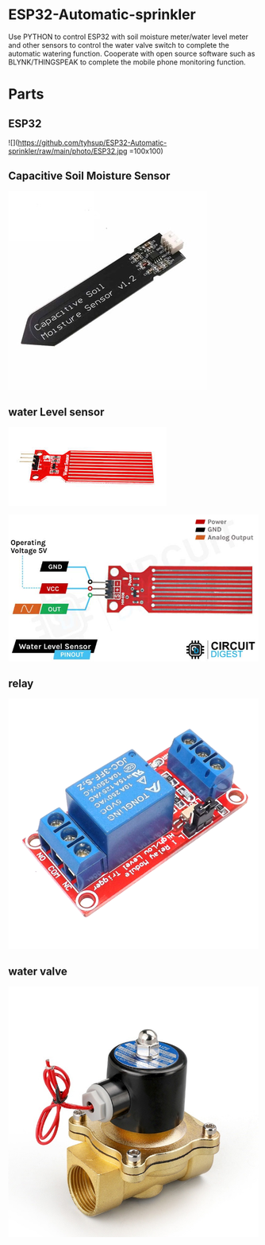 ESP32-Automatic-sprinkler
==========================
Use PYTHON to control ESP32 with soil moisture meter/water level meter and other sensors to control the water valve switch to complete the automatic watering function. Cooperate with open source software such as BLYNK/THINGSPEAK to complete the mobile phone monitoring function.

Parts
==========================

ESP32
--------------------------
![](https://github.com/tyhsup/ESP32-Automatic-sprinkler/raw/main/photo/ESP32.jpg =100x100)

Capacitive Soil Moisture Sensor
--------------------------
![ESP32](https://github.com/tyhsup/ESP32-Automatic-sprinkler/raw/main/photo/Capacitive-Soil-Moisture-Sensor.jpg)

water Level sensor
--------------------------
![](https://github.com/tyhsup/ESP32-Automatic-sprinkler/raw/main/photo/Water-Level-Sensor.jpg)

![](https://github.com/tyhsup/ESP32-Automatic-sprinkler/raw/main/photo/Water-Level-Sensor-Pinout.jpg)

relay
--------------------------
![](https://github.com/tyhsup/ESP32-Automatic-sprinkler/raw/main/photo/relay.png)

water valve
--------------------------
![](https://github.com/tyhsup/ESP32-Automatic-sprinkler/raw/main/photo/water-valve.jpg)

